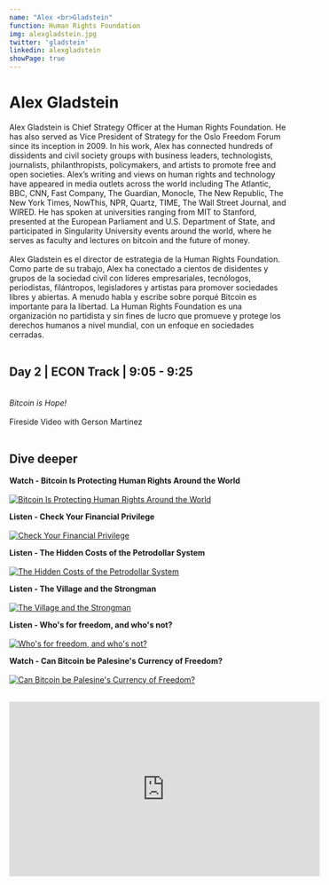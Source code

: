 ```yaml
---
name: "Alex <br>Gladstein"
function: Human Rights Foundation
img: alexgladstein.jpg
twitter: 'gladstein'
linkedin: alexgladstein
showPage: true
---
```


# Alex Gladstein
 
Alex Gladstein is Chief Strategy Officer at the Human Rights Foundation. He has also served as Vice President of Strategy for the Oslo Freedom Forum since its inception in 2009. In his work, Alex has connected hundreds of dissidents and civil society groups with business leaders, technologists, journalists, philanthropists, policymakers, and artists to promote free and open societies. Alex’s writing and views on human rights and technology have appeared in media outlets across the world including The Atlantic, BBC, CNN, Fast Company, The Guardian, Monocle, The New Republic, The New York Times, NowThis, NPR, Quartz, TIME, The Wall Street Journal, and WIRED. He has spoken at universities ranging from MIT to Stanford, presented at the European Parliament and U.S. Department of State, and participated in Singularity University events around the world, where he serves as faculty and lectures on bitcoin and the future of money.
<br><br>
Alex Gladstein es el director de estrategia de la Human Rights Foundation. Como parte de su trabajo, Alex ha conectado a cientos de disidentes y grupos de la sociedad civil con líderes empresariales, tecnólogos, periodistas, filántropos, legisladores y artistas para promover sociedades libres y abiertas. A menudo habla y escribe sobre porqué Bitcoin es importante para la libertad.
La Human Rights Foundation es una organización no partidista y sin fines de lucro que promueve y protege los derechos humanos a nivel mundial, con un enfoque en sociedades cerradas.
<br><br>

## Day 2 | ECON Track | 9:05 - 9:25
<br>
<i>Bitcoin is Hope!</i><br><br>
Fireside Video with Gerson Martinez
<br><br>

## Dive deeper

<div class="grid grid-cols-1 md:grid-cols-2 gap-5">
<div class="p-3 my-2">

**Watch - Bitcoin Is Protecting Human Rights Around the World** <br><br>
[ ![Bitcoin Is Protecting Human Rights Around the World](/content/alex_reason.png)](https://www.youtube.com/watch?v=xLYYh4aPXAM/)
</div>

<div class="p-3 my-2">

**Listen - Check Your Financial Privilege** <br><br>
[ ![Check Your Financial Privilege](/content/alex_privilege.png)](https://bitcoinaudible.com/check-your-financial-privilege/)
</div>

<div class="p-3 my-2">

**Listen - The Hidden Costs of the Petrodollar System** <br><br>
[ ![The Hidden Costs of the Petrodollar System](/content/alex_petrodollar.png)](https://bitcoinaudible.com/the-hidden-costs-of-the-petrodollar-system/)
</div>

<div class="p-3 my-2">

**Listen - The Village and the Strongman** <br><br>
[ ![The Village and the Strongman](/content/alex_village.png)](https://letstalkbitcoin.com/blog/post/bitcoin-audible-read561-the-village-and-the-strongman-alex-gladstein/)
</div>

<div class="p-3 my-2">

**Listen - Who's for freedom, and who's not?** <br><br>
[ ![Who's for freedom, and who's not?](/content/alex_livera.png)](https://stephanlivera.com/episode/283/)
</div>

<div class="p-3 my-2">

**Watch - Can Bitcoin be Palesine's Currency of Freedom?** <br><br>
[ ![Can Bitcoin be Palesine's Currency of Freedom?](/content/alex_palestine.png)](https://www.youtube.com/watch?v=h80B9fN_oow/)
</div>

</div>

<br>

<iframe title="How The Dollar Became The Global Reserve Currency - Bitcoin Spaces Live with Alex Gladstein" width="560" height="315" src="https://bitcointv.com/videos/embed/b1340eb6-8fcc-45e9-a333-2b470a7534d1" frameborder="0" allowfullscreen="" sandbox="allow-same-origin allow-scripts allow-popups"></iframe>
